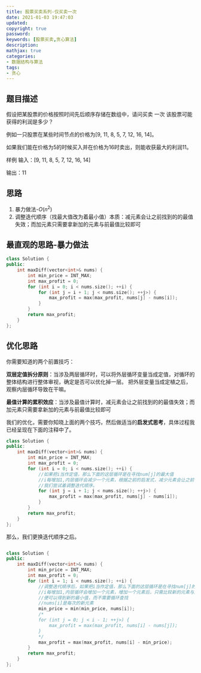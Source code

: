 ```yaml
---
title: 股票买卖系列-仅买卖一次
date: 2021-01-03 19:47:03
updated:
copyright: true
password:
keywords: [股票买卖,贪心算法]
description: 
mathjax: true
categories:
- 数据结构与算法
tags: 
- 贪心
---
```


## 题目描述

假设把某股票的价格按照时间先后顺序存储在数组中，请问买卖 一次 该股票可能获得的利润是多少？

例如一只股票在某些时间节点的价格为[9, 11, 8, 5, 7, 12, 16, 14]。

如果我们能在价格为5的时候买入并在价格为16时卖出，则能收获最大的利润11。

样例
输入：[9, 11, 8, 5, 7, 12, 16, 14]

输出：11

## 思路

1. 暴力做法-$O(n^2)$
2. 调整迭代顺序（找最大值改为着最小值）本质：减元素会让之前找到的的最值失效；而加元素只需要拿新加的元素与前最值比较即可

## 最直观的思路-暴力做法

```cpp
class Solution {
public:
    int maxDiff(vector<int>& nums) {
        int min_price = INT_MAX;
        int max_profit = 0;
        for (int i = 0; i < nums.size(); ++i) {
            for (int j = i + 1; j < nums.size(); ++j>) {
                max_profit = max(max_profit, nums[j] - nums[i]);
            }
        }
        return max_profit;
    }
};
```

## 优化思路

你需要知道的两个前置技巧：

**双层定值拆分原则**：当涉及两层循环时，可以将外层循环变量当成定值，对循环的整体结构进行整体审视，确定是否可以优化掉一层。 把外层变量当成定植之后，观察内层循环导致在干嘛。

**最值计算的累积效应**：当涉及最值计算时，减元素会让之前找到的的最值失效；而加元素只需要拿新加的元素与前最值比较即可

我们的优化，需要你知晓上面的两个技巧，然后做适当的**启发式思考**，具体过程我已经呈现在下面的注释中了。

```cpp
class Solution {
public:
    int maxDiff(vector<int>& nums) {
        int min_price = INT_MAX;
        int max_profit = 0;
        for (int i = 0; i < nums.size(); ++i) {
            //如果把i当作定值，那么下面的这层循环是在寻找num[j]的最大值
            //i每增加1,内层循环会减少一个元素，根据之前的启发式，减少元素会让之前计算的最大值失效，所以不得不重新计算最大值；
            //我们尝试着调整迭代顺序。
            for (int j = i + 1; j < nums.size(); ++j>) {
                max_profit = max(max_profit, nums[j] - nums[i]);
            }
        }
        return max_profit;
    }
};
```

那么，我们更换迭代顺序之后。

```cpp

class Solution {
public:
    int maxDiff(vector<int>& nums) {
        int min_price = INT_MAX;
        int max_profit = 0;
        for (int i = 1; i < nums.size(); ++i) {
            //调整迭代顺序后，如果把i当作定值，那么下面的这层循环是在寻找num[j]的最小值
            //i每增加1,内层循环会增加一个元素，增加一个元素后，只需比较新的元素与之前的最小值；
            //便可以得到新的最小值，而不需要循环查找
            //nums[i]是每次的新元素
            min_price = min(min_price, nums[i]); 
            /*
            for (int j = 0; j < i - 1; ++j>) {
                max_profit = max(max_profit, nums[i] - nums[j]);
            }
            */
            max_profit = max(max_profit, nums[i] - min_price);
        }
        return max_profit;
    }
};
```
